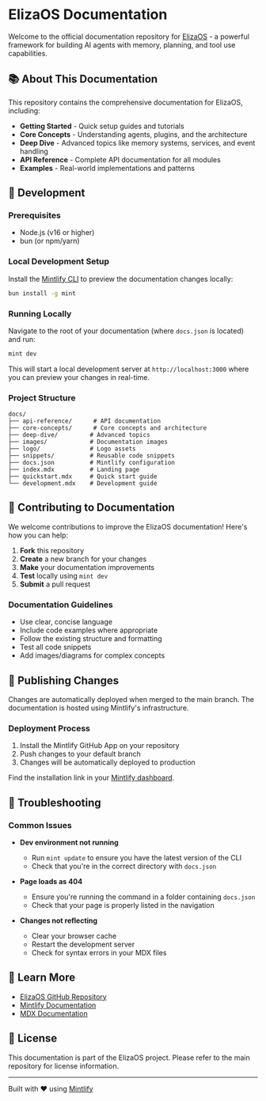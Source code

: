 # ElizaOS Documentation

Welcome to the official documentation repository for [ElizaOS](https://github.com/elizaos/elizaos) - a powerful framework for building AI agents with memory, planning, and tool use capabilities.

## 📚 About This Documentation

This repository contains the comprehensive documentation for ElizaOS, including:

- **Getting Started** - Quick setup guides and tutorials
- **Core Concepts** - Understanding agents, plugins, and the architecture
- **Deep Dive** - Advanced topics like memory systems, services, and event handling
- **API Reference** - Complete API documentation for all modules
- **Examples** - Real-world implementations and patterns

## 🚀 Development

### Prerequisites

- Node.js (v16 or higher)
- bun (or npm/yarn)

### Local Development Setup

Install the [Mintlify CLI](https://www.npmjs.com/package/mint) to preview the documentation changes locally:

```bash
bun install -g mint
```

### Running Locally

Navigate to the root of your documentation (where `docs.json` is located) and run:

```bash
mint dev
```

This will start a local development server at `http://localhost:3000` where you can preview your changes in real-time.

### Project Structure

```
docs/
├── api-reference/      # API documentation
├── core-concepts/      # Core concepts and architecture
├── deep-dive/         # Advanced topics
├── images/            # Documentation images
├── logo/              # Logo assets
├── snippets/          # Reusable code snippets
├── docs.json          # Mintlify configuration
├── index.mdx          # Landing page
├── quickstart.mdx     # Quick start guide
└── development.mdx    # Development guide
```

## 📝 Contributing to Documentation

We welcome contributions to improve the ElizaOS documentation! Here's how you can help:

1. **Fork** this repository
2. **Create** a new branch for your changes
3. **Make** your documentation improvements
4. **Test** locally using `mint dev`
5. **Submit** a pull request

### Documentation Guidelines

- Use clear, concise language
- Include code examples where appropriate
- Follow the existing structure and formatting
- Test all code snippets
- Add images/diagrams for complex concepts

## 🚢 Publishing Changes

Changes are automatically deployed when merged to the main branch. The documentation is hosted using Mintlify's infrastructure.

### Deployment Process

1. Install the Mintlify GitHub App on your repository
2. Push changes to your default branch
3. Changes will be automatically deployed to production

Find the installation link in your [Mintlify dashboard](https://dashboard.mintlify.com).

## 🔧 Troubleshooting

### Common Issues

- **Dev environment not running**
  - Run `mint update` to ensure you have the latest version of the CLI
  - Check that you're in the correct directory with `docs.json`

- **Page loads as 404**
  - Ensure you're running the command in a folder containing `docs.json`
  - Check that your page is properly listed in the navigation

- **Changes not reflecting**
  - Clear your browser cache
  - Restart the development server
  - Check for syntax errors in your MDX files

## 📖 Learn More

- [ElizaOS GitHub Repository](https://github.com/elizaos/elizaos)
- [Mintlify Documentation](https://mintlify.com/docs)
- [MDX Documentation](https://mdxjs.com/)

## 📄 License

This documentation is part of the ElizaOS project. Please refer to the main repository for license information.

---

Built with ❤️ using [Mintlify](https://mintlify.com)